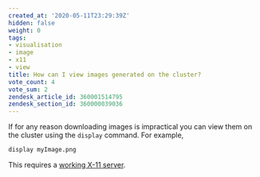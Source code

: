 ```yaml
---
created_at: '2020-05-11T23:29:39Z'
hidden: false
weight: 0
tags:
- visualisation
- image
- x11
- view
title: How can I view images generated on the cluster?
vote_count: 4
vote_sum: 2
zendesk_article_id: 360001514795
zendesk_section_id: 360000039036
---
```


If for any reason downloading images is impractical you can view them on
the cluster using the `display` command. For example,

```sh
display myImage.png
```

This requires a [working X-11
server](../../Scientific_Computing/Terminal_Setup/X11_on_NeSI.md).
